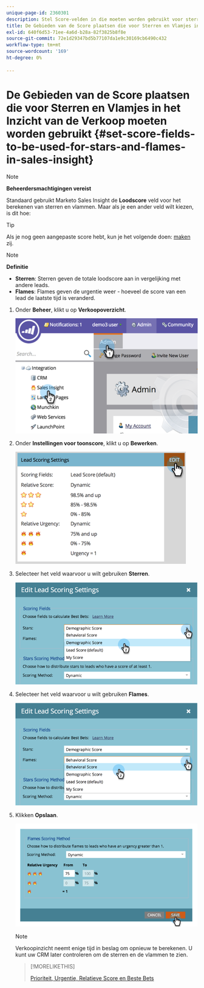 ```yaml
---
unique-page-id: 2360301
description: Stel Score-velden in die moeten worden gebruikt voor sterren en lampjes in Verkoopinzicht - Marketo Docs - Productdocumentatie
title: De Gebieden van de Score plaatsen die voor Sterren en Vlamjes in het Inzicht van de Verkoop moeten worden gebruikt
exl-id: 640f6d53-71ee-4a6d-b28a-82f3825b8f8e
source-git-commit: 72e1d29347bd5b77107da1e9c30169cb6490c432
workflow-type: tm+mt
source-wordcount: '169'
ht-degree: 0%

---
```


# De Gebieden van de Score plaatsen die voor Sterren en Vlamjes in het Inzicht van de Verkoop moeten worden gebruikt {#set-score-fields-to-be-used-for-stars-and-flames-in-sales-insight}

>[!NOTE]
>
>**Beheerdersmachtigingen vereist**

Standaard gebruikt Marketo Sales Insight de **Loodscore** veld voor het berekenen van sterren en vlammen. Maar als je een ander veld wilt kiezen, is dit hoe:

>[!TIP]
>
>Als je nog geen aangepaste score hebt, kun je het volgende doen: [maken](/help/marketo/product-docs/administration/field-management/create-a-custom-field-in-marketo.md) zij.

>[!NOTE]
>
>**Definitie**
>
>* **Sterren**: Sterren geven de totale loodscore aan in vergelijking met andere leads.
>* **Flames**: Flames geven de urgentie weer - hoeveel de score van een lead de laatste tijd is veranderd.
>


1. Onder **Beheer**, klikt u op **Verkoopoverzicht**.

   ![](assets/image2014-9-16-13-3a27-3a19.png)

1. Onder **Instellingen voor toonscore**, klikt u op **Bewerken**.

   ![](assets/image2014-9-16-13-3a27-3a33.png)

1. Selecteer het veld waarvoor u wilt gebruiken **Sterren**.

   ![](assets/image2014-9-16-13-3a27-3a45.png)

1. Selecteer het veld waarvoor u wilt gebruiken **Flames**.

   ![](assets/image2014-9-16-13-3a28-3a1.png)

1. Klikken **Opslaan**.

   ![](assets/image2014-9-16-13-3a28-3a18.png)

   >[!NOTE]
   >
   >Verkoopinzicht neemt enige tijd in beslag om opnieuw te berekenen. U kunt uw CRM later controleren om de sterren en de vlammen te zien.

   >[!MORELIKETHIS]
   >
   >[Prioriteit, Urgentie, Relatieve Score en Beste Bets](/help/marketo/product-docs/marketo-sales-insight/msi-for-salesforce/features/stars-and-flames/priority-urgency-relative-score-and-best-bets.md)
